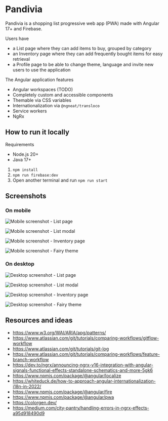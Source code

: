 # Pandivia

Pandivia is a shopping list progressive web app (PWA) made with Angular 17+ and Firebase.

Users have
- a List page where they can add items to buy, grouped by category
- an Inventory page where they can add frequently bought items for easy retrieval
- a Profile page to be able to change theme, language and invite new users to use the application

The Angular application features
- Angular workspaces (TODO)
- Completely custom and accessible components
- Themable via CSS variables
- Internationalization via `@ngneat/transloco`
- Service workers
- NgRx

## How to run it locally

Requirements
  - Node.js 20+
  - Java 17+

1. `npm install`
2. `npm run firebase:dev`
3. Open another terminal and run `npm run start`

## Screenshots

### On mobile

![Mobile screenshot - List page](https://raw.githubusercontent.com/alaindet/pandivia/main/projects/app/src/assets/screenshots/narrow-1.png)

![Mobile screenshot - List modal](https://raw.githubusercontent.com/alaindet/pandivia/main/projects/app/src/assets/screenshots/narrow-2.png)

![Mobile screenshot - Inventory page](https://raw.githubusercontent.com/alaindet/pandivia/main/projects/app/src/assets/screenshots/narrow-3.png)

![Mobile screenshot - Fairy theme](https://raw.githubusercontent.com/alaindet/pandivia/main/projects/app/src/assets/screenshots/narrow-4.png)

### On desktop

![Desktop screenshot - List page](https://raw.githubusercontent.com/alaindet/pandivia/main/projects/app/src/assets/screenshots/wide-1.png)

![Desktop screenshot - List modal](https://raw.githubusercontent.com/alaindet/pandivia/main/projects/app/src/assets/screenshots/wide-2.png)

![Desktop screenshot - Inventory page](https://raw.githubusercontent.com/alaindet/pandivia/main/projects/app/src/assets/screenshots/wide-3.png)

![Desktop screenshot - Fairy theme](https://raw.githubusercontent.com/alaindet/pandivia/main/projects/app/src/assets/screenshots/wide-4.png)

## Resources and ideas

- https://www.w3.org/WAI/ARIA/apg/patterns/
- https://www.atlassian.com/git/tutorials/comparing-workflows/gitflow-workflow
- https://www.atlassian.com/git/tutorials/git-log
- https://www.atlassian.com/git/tutorials/comparing-workflows/feature-branch-workflow
- https://dev.to/ngrx/announcing-ngrx-v16-integration-with-angular-signals-functional-effects-standalone-schematics-and-more-5gk6
- https://www.npmjs.com/package/@angular/localize
- https://whiteduck.de/how-to-approach-angular-internationalization-i18n-in-2022/
- https://www.npmjs.com/package/@angular/fire
- https://www.npmjs.com/package/@angular/pwa
- https://colorgen.dev/
- https://medium.com/city-pantry/handling-errors-in-ngrx-effects-a95d918490d9
